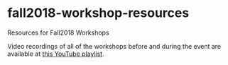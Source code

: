 # fall2018-workshop-resources
Resources for Fall2018 Workshops

Video recordings of all of the workshops before and during the event are available at [this YouTube playlist](https://www.youtube.com/watch?v=_SAD2FO9qYA&list=PLgr7vFY-fEKDlMu9wBrbmtMU59gdj905I).
